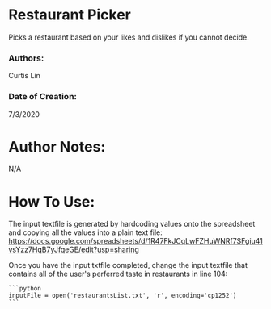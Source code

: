 # Restaurant Picker
 Picks a restaurant based on your likes and dislikes if you cannot decide.

 ### Authors:
 Curtis Lin

 ### Date of Creation: 
 7/3/2020

 # Author Notes: 
 N/A

 # How To Use:
  The input textfile is generated by hardcoding values onto the spreadsheet and copying all the values into a plain text file:
  https://docs.google.com/spreadsheets/d/1R47FkJCqLwFZHuWNRf7SFgiu41vsYzz7HqB7yJfqeGE/edit?usp=sharing
  
  Once you have the input txtfile completed, change the input textfile that contains all of the user's perferred taste in restaurants in line 104:

    ```python
    inputFile = open('restaurantsList.txt', 'r', encoding='cp1252')
    ```



